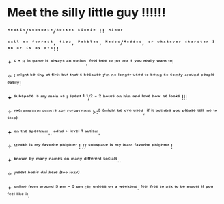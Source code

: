 # Meet the silly little guy !!!!!!
**`ᴹᵉᵈᵏⁱᵗ/ˢᵘᵇˢᵖᵃᶜᵉ/ᴿᵒᶜᵏᵉᵗ ᵏⁱⁿⁿⁱᵉ !! ᴹⁱⁿᵒʳ`**

**`ᶜᵃˡˡ ᵐᵉ ᶠᵒʳʳᵉˢᵗ, ᶠⁱᶻᶻ, ᴾᵉᵇᵇˡᵉˢ, ᴹᵉᵈᵒᶜ/ᴹᵉᵈᵈᵒᶜ, ᵒʳ ʷʰᵃᵗᵉᵛᵉʳ ᶜʰᵃʳᶜᵗᵉʳ ᴵ ᵃᵐ ᵒʳ ⁱˢ ᵐʸ ᵖᶠᵖ!!`**

✦ ᶜ ⁺ ᴴ ⁱⁿ ᵍᵃᵐᵉ ⁱˢ ᵃˡʷᵃʸˢ ᵃⁿ ᵒᵖᵗⁱᵒⁿ, ᶠᵉᵉˡ ᶠʳᵉᵉ ᵗᵒ ᴵⁿᵗ ᵗᵒᵒ ⁱᶠ ʸᵒᵘ ʳᵉᵃˡˡʸ ʷᵃⁿᵗ ᵗᵒ!

✧ ᴵ ᵐⁱᵍʰᵗ ᵇᵉ ˢʰʸ ᵃᵗ ᶠⁱʳˢᵗ ᵇᵘᵗ ᵗʰᵃᵗ'ˢ ᵇᵉᶜᵃᵘˢᵉ ᴵ'ᵐ ⁿᵒ ˡᵒⁿᵍᵉʳ ᵘˢᵉᵈ ᵗᵒ ᵇᵉⁱⁿᵍ ˢᵒ ᶜᵒᵐᶠʸ ᵃʳᵒᵘⁿᵈ ᵖᵉᵒᵖˡᵉ ᵉᵃˢⁱˡʸ!

✦ ˢᵘᵇˢᵖᵃᶜᵉ ⁱˢ ᵐʸ ᵐᵃⁱⁿ ᵃˢ ᴵ ˢᵖᵉⁿᵗ ¹ ¹/² ⁻ ² ʰᵒᵘʳˢ ᵒⁿ ʰⁱᵐ ᵃⁿᵈ ˡᵒᵛᵉ ʰᵒʷ ʰᵉ ˡᵒᵒᵏˢ !!!

✧  ᴱˣᶜᴸᴬᴹᴬᵀᴵᴼᴺ ᴾᴼᴵᴺᵀˢ ᴬᴿᴱ ᴱⱽᴱᴿʸᵀᴴᴵᴺᴳ >:³ ⁽ᵐⁱᵍʰᵗ ᵇᵉ ᵒᵛᵉʳᵘˢᵉᵈ, ⁱᶠ ⁱᵗ ᵇᵒᵗʰᵉʳˢ ʸᵒᵘ ᵖˡᵉᵃˢᵉ ᵗᵉˡˡ ᵐᵉ ᵗᵒ ˢᵗᵒᵖ⁾

✦ ᵒⁿ ᵗʰᵉ ˢᵖᵉᶜᵗʳᵘᵐ.. ᵃᵈʰᵈ ⁺ ˡᵉᵛᵉˡ ¹ ᵃᵘᵗⁱˢᵐ. 

✧ ᴹᵉᵈᵏⁱᵗ ⁱˢ ᵐʸ ᶠᵃᵛᵒʳⁱᵗᵉ ᵖʰⁱᵍʰᵗᵉʳ ! // ˢᵘᵇˢᵖᵃᶜᵉ ⁱˢ ᵐʸ ˡᵉᵃˢᵗ ᶠᵃᵛᵒʳⁱᵗᵉ ᵖʰⁱᵍʰᵗᵉʳ !

✦ ᵏⁿᵒʷⁿ ᵇʸ ᵐᵃⁿʸ ⁿᵃᵐᵉˢ ᵒⁿ ᵐᵃⁿʸ ᵈⁱᶠᶠᵉʳᵉⁿᵗ ˢᵒᶜⁱᵃˡˢ..

✧ *ᴵⁿˢᵉʳᵗ ᵇᵃˢⁱᶜ ᵈⁿⁱ ʰᵉʳᵉ ⁽ᵗᵒᵒ ˡᵃᶻʸ⁾*

✦ ᵒⁿˡⁱⁿᵉ ᶠʳᵒᵐ ᵃʳᵒᵘⁿᵈ ³ ᵖᵐ ⁻ ⁹ ᵖᵐ ᴱˢᵀ ᵘⁿˡᵉˢˢ ᵒⁿ ᵃ ʷᵉᵉᵏᵉⁿᵈ. ᶠᵉᵉˡ ᶠʳᵉᵉ ᵗᵒ ᵃˢᵏ ᵗᵒ ᵇᵉ ᵐᵒᵒᵗˢ ⁱᶠ ʸᵒᵘ ᶠᵉᵉˡ ˡⁱᵏᵉ ⁱᵗ.
<!--
**pxstarrunt/pxstarrunt** is a ✨ _special_ ✨ repository because its `README.md` (this file) appears on your GitHub profile.

Here are some ideas to get you started:

- 🔭 I’m currently working on ...
- 🌱 I’m currently learning ...
- 👯 I’m looking to collaborate on ...
- 🤔 I’m looking for help with ...
- 💬 Ask me about ...
- 📫 How to reach me: ...
- 😄 Pronouns: ...
- ⚡ Fun fact: ...
-->
